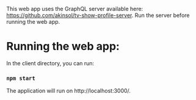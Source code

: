 This web app uses the GraphQL server available here: https://github.com/akinsol/tv-show-profile-server. Run the server before running the web app.

# Running the web app:

In the client directory, you can run:

### `npm start`

The application will run on http://localhost:3000/.
